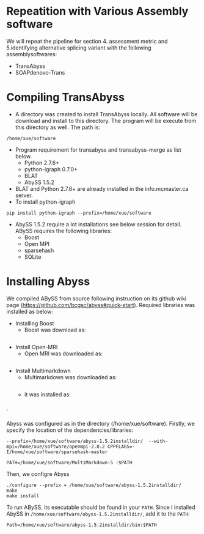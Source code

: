 # Repeatition with Various Assembly software
We will repeat the pipeline for section 4. assessment metric and 5.identifying alternative splicing variant with the following assemblysoftwares:
- TransAbyss
- SOAPdenovo-Trans

# Compiling TransAbyss
- A directory was created to install TransAbyss locally. All software will be download and install to this directory. The program will be execute from this directory as well. The path is:
```
/home/xue/software
```
- Program requirement for transabyss and transabyss-merge as list below. 
  - Python 2.7.6+
  - python-igraph 0.7.0+
  - BLAT
  - AbySS 1.5.2
 - BLAT and Python 2.7.6+ are already installed in the info.mcmaster.ca server.
 - To install python-igraph
 ```
 pip install python-igraph --prefix=/home/xue/software
 ```
 - AbySS 1.5.2 require a lot installations see below session for detail. ABySS requires the following libraries:
    - Boost
    - Open MPI
    - sparsehash
    - SQLite
 
 # Installing Abyss
We compiled ABySS from source following instruction on its github wiki page (https://github.com/bcgsc/abyss#quick-start). Required libraries was installed as below:
- Installing Boost
    - Boost was download as:
    ```
    
    ```
- Install Open-MRI
    - Open MRI was downloaded as:
    ```
    
    ```
- Install Multimarkdown
    - Multimarkdown was downloaded as:
    ```
    ```
    - it was installed as:
    ```
    ```
`


Abyss was configured as in the directory (/home/xue/software). Firstly, we specify the location of the dependencies/libraries:
 ```
 --prefix=/home/xue/software/abyss-1.5.2installdir/  --with-mpi=/home/xue/software/openmpi-2.0.2 CPPFLAGS=-I/home/xue/software/sparsehash-master 
 ```
 ```
 PATH=/home/xue/software/MultiMarkdown-5 :$PATH
 ```
 
 
 Then, we configre Abyss
 ```
 ./configure --prefix = /home/xue/software/abyss-1.5.2installdir/ 
 make
 make install
 ```
To run ABySS, its executable should be found in your ```PATH```. Since I installed AbySS in ```/home/xue/software/abyss-1.5.2installdir/```, add it to the ```PATH```:
```
Path=/home/xue/software/abyss-1.5.2installdir/bin:$PATH
```

 

